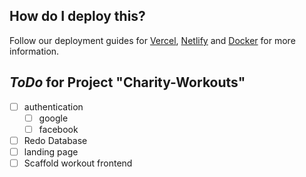 ## How do I deploy this?

Follow our deployment guides for [Vercel](https://create.t3.gg/en/deployment/vercel), [Netlify](https://create.t3.gg/en/deployment/netlify) and [Docker](https://create.t3.gg/en/deployment/docker) for more information.

## *ToDo* for Project "Charity-Workouts" 
- [ ] authentication
    - [ ] google
    - [ ] facebook
- [ ] Redo Database
- [ ] landing page
- [ ] Scaffold workout frontend
